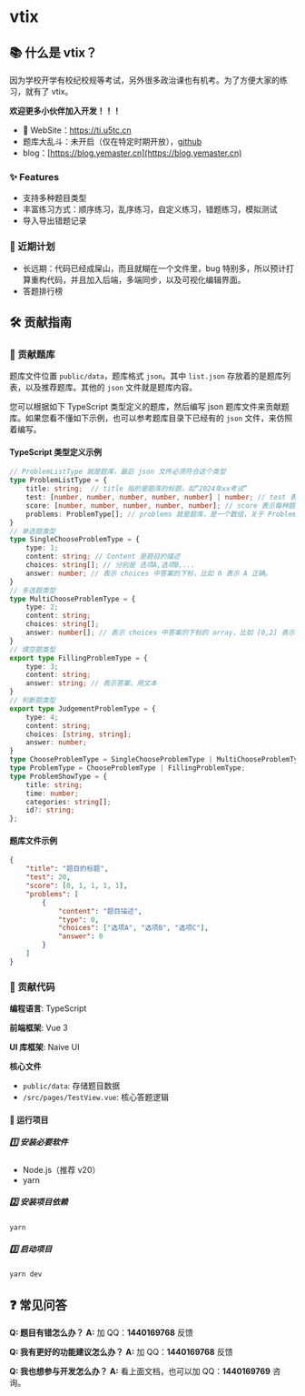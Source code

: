 # vtix

## 📚 什么是 vtix？

因为学校开学有校纪校规等考试，另外很多政治课也有机考。为了方便大家的练习，就有了 vtix。

**欢迎更多小伙伴加入开发！！！**

- 🔗 WebSite：https://ti.u5tc.cn
- 题库大乱斗：未开启（仅在特定时期开放），[github](https://github.com/yemaster/vtix-scrimmage)
- blog：[https://blog.yemaster.cn](https://blog.yemaster.cn)

### ✨ Features

- 支持多种题目类型
- 丰富练习方式：顺序练习，乱序练习，自定义练习，错题练习，模拟测试
- 导入导出错题记录

### 📅 近期计划

- 长远期：代码已经成屎山，而且就糊在一个文件里，bug 特别多，所以预计打算重构代码，并且加入后端，多端同步，以及可视化编辑界面。
- 答题排行榜

## 🛠️ 贡献指南

### 📑 贡献题库

题库文件位置 `public/data`，题库格式 `json`。其中 `list.json` 存放着的是题库列表，以及推荐题库。其他的 `json` 文件就是题库内容。

您可以根据如下 TypeScript 类型定义的题库，然后编写 json 题库文件来贡献题库。如果您看不懂如下示例，也可以参考题库目录下已经有的 `json` 文件，来仿照着编写。

#### TypeScript 类型定义示例

```typescript
// ProblemListType 就是题库，最后 json 文件必须符合这个类型
type ProblemListType = {
    title: string;  // title 指的是题库的标题，如“2024年xx考试”
    test: [number, number, number, number, number] | number; // test 表示模拟考试中，如果是 5 个 number 的 array 表示每种题型的数量，5 个位置分别表示 送分题、单选题、多选题、填空题、判断题，和下面的 type 一一对应。否则就表示总题目数。
    score: [number, number, number, number, number]; // score 表示每种题目类型的分数，每个位置含义如上。
    problems: ProblemType[]; // problems 就是题库，是一个数组，关于 ProblemType，参见下面定义。
}
// 单选题类型
type SingleChooseProblemType = {
    type: 1;
    content: string; // Content 是题目的描述
    choices: string[]; // 分别是 选项A,选项B,...
    answer: number; // 表示 choices 中答案的下标，比如 0 表示 A 正确。
}
// 多选题类型
type MultiChooseProblemType = {
    type: 2;
    content: string;
    choices: string[];
    answer: number[]; // 表示 choices 中答案的下标的 array，比如 [0,2] 表示 AC 正确。
}
// 填空题类型
export type FillingProblemType = {
    type: 3;
    content: string;
    answer: string; // 表示答案，用文本
}
// 判断题类型
export type JudgementProblemType = {
    type: 4;
    content: string;
    choices: [string, string];
    answer: number;
}
type ChooseProblemType = SingleChooseProblemType | MultiChooseProblemType | JudgementProblemType;
type ProblemType = ChooseProblemType | FillingProblemType;
type ProblemShowType = {
    title: string;
    time: number;
    categories: string[];
    id?: string;
};
```

#### 题库文件示例

```json
{
    "title": "题目的标题",
    "test": 20,
    "score": [0, 1, 1, 1, 1],
    "problems": [
        {
            "content": "题目描述",
            "type": 0,
            "choices": ["选项A", "选项B", "选项C"],
            "answer": 0
        }
    ]
}
```

### 📂 贡献代码

**编程语言**: TypeScript

**前端框架**: Vue 3

**UI 库框架**: Naive UI

**核心文件**

- `public/data`: 存储题目数据
- `/src/pages/TestView.vue`: 核心答题逻辑

#### 🚀 运行项目

#####  1️⃣ 安装必要软件

- Node.js（推荐 v20）
- yarn

##### 2️⃣ 安装项目依赖

```bash
yarn
```

##### 3️⃣ 启动项目

```bash
yarn dev
```

## ❓ 常见问答

**Q: 题目有错怎么办？**
**A:** 加 QQ：**1440169768** 反馈

**Q: 我有更好的功能建议怎么办？**
**A:** 加 QQ：**1440169768** 反馈

**Q: 我也想参与开发怎么办？**
**A:** 看上面文档，也可以加 QQ：**1440169769** 咨询。